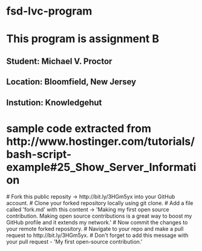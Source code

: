 # fsd-lvc-program
<h1>This program is assignment B</h1>
<h2>Student: Michael V. Proctor</h2>
<h2>Location: Bloomfield, New Jersey</h2>
<h2>Instution:  Knowledgehut</h2>
<h1>sample code extracted from http://www.hostinger.com/tutorials/bash-script-example#25_Show_Server_Information</h1>
# Fork this public reposity -> http://bit.ly/3HGm5yx into your GitHub account.
# Clone your forked repository locally using git clone.
# Add a file called 'fork.md' with this content -> 'Making my first open source contribution.  Making open source contributions is a great way to boost my GitHub profile and it extends my network.'
# Now commit the changes to your remote forked repository.
# Navigate to your repo and make a pull request to http://bit.ly/3HGm5yx.
# Don't forget to add this message with your pull request - 'My first open-source contribution.'
